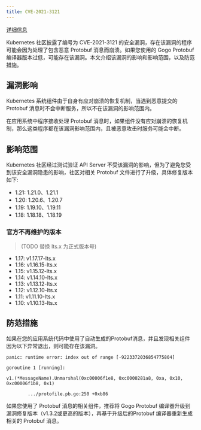 ```yaml
---
title: CVE-2021-3121
---
```


[详细信息](https://www.cvedetails.com/cve-details.php?cve_id=CVE-2021-3121)

Kubernetes 社区披露了编号为 CVE-2021-3121 的安全漏洞，存在该漏洞的程序可能会因为处理了包含恶意 Protobuf 消息而崩溃。如果您使用的 Gogo Protobuf 编译器版本过低，可能存在该漏洞。本文介绍该漏洞的影响和影响范围，以及防范措施。

## 漏洞影响

Kubernetes 系统组件由于自身有应对崩溃的恢复机制，当遇到恶意提交的 Protobuf 消息时不会中断服务，所以不在该漏洞的影响范围内。

在应用系统中程序接收处理 Protobuf 消息时，如果组件没有应对崩溃的恢复机制，那么这类程序都在该漏洞影响范围内，且被恶意攻击时服务可能会中断。

## 影响范围

Kubernetes 社区经过测试验证 API Server 不受该漏洞的影响，但为了避免您受到该安全漏洞隐患的影响，社区对相关 Protobuf 文件进行了升级，具体修复版本如下: 

- 1.21: 1.21.0、1.21.1
- 1.20: 1.20.6、1.20.7
- 1.19: 1.19.10、1.19.11
- 1.18: 1.18.18、1.18.19

### 官方不再维护的版本

> (TODO 替换 lts.x 为正式版本号)

- 1.17: v1.17.17-lts.x
- 1.16: v1.16.15-lts.x
- 1.15: v1.15.12-lts.x
- 1.14: v1.14.10-lts.x
- 1.13: v1.13.12-lts.x
- 1.12: v1.12.10-lts.x
- 1.11: v1.11.10-lts.x
- 1.10: v1.10.13-lts.x

## 防范措施

如果在您的应用系统代码中使用了自动生成的Protobuf消息，并且发现相关组件因为以下异常退出，则可能存在该漏洞。

```
panic: runtime error: index out of range [-9223372036854775804]

goroutine 1 [running]:

v1.(*MessageName).Unmarshal(0xc00006f1e8, 0xc0000281a8, 0xa, 0x10, 0xc00006f1b8, 0x1)

        .../protofile.pb.go:250 +0xb86
```

如果您使用了 Protobuf 消息的相关组件，推荐将 Gogo Protobuf 编译器升级到漏洞修复版本（v1.3.2或更高的版本），再基于升级后的Protobuf 编译器重新生成相关的 Protobuf 消息。

